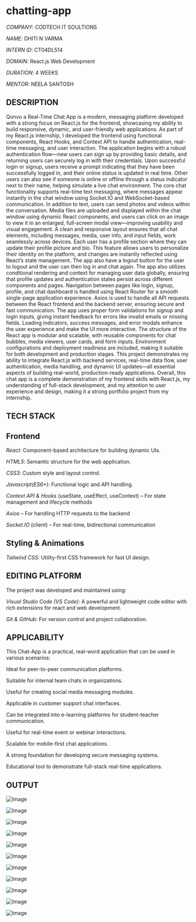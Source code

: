 # chatting-app

*COMPANY*: CODTECH IT SOULTIONS

*NAME*: DHITI N VARMA

*INTERN ID*: CT04DL514

*DOMAIN*: React.js Web Development

*DURATION*: 4 WEEKS

*MENTOR*: NEELA SANTOSH

## DESCRIPTION
Qonvo a Real-Time Chat App is a modern, messaging platform developed with a strong focus on React.js for the frontend, showcasing my ability to build responsive, dynamic, and user-friendly web applications. As part of my React.js internship, I developed the frontend using functional components, React Hooks, and Context API to handle authentication, real-time messaging, and user interaction. The application begins with a robust authentication flow—new users can sign up by providing basic details, and returning users can securely log in with their credentials. Upon successful login or signup, users receive a prompt indicating that they have been successfully logged in, and their online status is updated in real time. Other users can also see if someone is online or offline through a status indicator next to their name, helping simulate a live chat environment. The core chat functionality supports real-time text messaging, where messages appear instantly in the chat window using Socket.IO and WebSocket-based communication. In addition to text, users can send photos and videos within the conversation. Media files are uploaded and displayed within the chat window using dynamic React components, and users can click on an image to view it in an enlarged, full-screen modal view—improving usability and visual engagement. A clean and responsive layout ensures that all chat elements, including messages, media, user info, and input fields, work seamlessly across devices. Each user has a profile section where they can update their profile picture and bio. This feature allows users to personalize their identity on the platform, and changes are instantly reflected using React’s state management. The app also have a logout button for the user to logout and the user can then log in and chat again. The app also utilizes conditional rendering and context for managing user data globally, ensuring that profile updates and authentication states persist across different components and pages. Navigation between pages like login, signup, profile, and chat dashboard is handled using React Router for a smooth single-page application experience. Axios is used to handle all API requests between the React frontend and the backend server, ensuring secure and fast communication. The app uses proper form validations for signup and login inputs, giving instant feedback for errors like invalid emails or missing fields. Loading indicators, success messages, and error modals enhance the user experience and make the UI more interactive. The structure of the React app is modular and scalable, with reusable components for chat bubbles, media viewers, user cards, and form inputs. Environment configurations and deployment readiness are included, making it suitable for both development and production stages. This project demonstrates my ability to integrate React.js with backend services, real-time data flow, user authentication, media handling, and dynamic UI updates—all essential aspects of building real-world, production-ready applications. Overall, this chat app is a complete demonstration of my frontend skills with React.js, my understanding of full-stack development, and my attention to user experience and design, making it a strong portfolio project from my internship.


## TECH STACK

## Frontend
*React*: Component-based architecture for building dynamic UIs.

*HTML5*: Semantic structure for the web application.

*CSS3*: Custom style and layout control.

*Javascript(ES6+)*: Functional logic and API handling.

*Context API & Hooks* (useState, useEffect, useContext) – For state management and lifecycle methods

*Axios* – For handling HTTP requests to the backend

*Socket.IO* (client) – For real-time, bidirectional communication

## Styling & Animations
*Tailwind CSS*: Utility-first CSS framework for fast UI design.

## EDITING PLATFORM
The project was developed and maintained using:

*Visual Studio Code (VS Code)*: A powerful and lightweight code editor with rich extensions for react and web development.

*Git & GitHub*: For version control and project collaboration.

## APPLICABILITY 
This Chat-App is a practical, real-word application that can be used in various scenarios:

Ideal for peer-to-peer communication platforms.

Suitable for internal team chats in organizations.

Useful for creating social media messaging modules.

Applicable in customer support chat interfaces.

Can be integrated into e-learning platforms for student-teacher communication.

Useful for real-time event or webinar interactions.

Scalable for mobile-first chat applications.

A strong foundation for developing secure messaging systems.

Educational tool to demonstrate full-stack real-time applications.

## OUTPUT

![Image](https://github.com/user-attachments/assets/1441f98c-4a31-40e2-9112-9de74b54796d)


![Image](https://github.com/user-attachments/assets/53bfecc8-51ec-4c5b-9c9a-06e1c309d6ab)


![Image](https://github.com/user-attachments/assets/e8fd82e2-d01f-4da9-811f-1187ef1710b1)


![Image](https://github.com/user-attachments/assets/7daa70b3-1b8a-4094-8e87-96913ea7ff57)


![Image](https://github.com/user-attachments/assets/27f12fa2-1057-4037-9cec-c6ec4d767a68)


![Image](https://github.com/user-attachments/assets/1ab29b2b-71d7-4774-918e-deaa6ee647d1)


![Image](https://github.com/user-attachments/assets/a6123c00-06af-460a-9183-702c428f30a1)


![Image](https://github.com/user-attachments/assets/11e08dcf-7b3f-4213-8435-30fc65ff0730)


![Image](https://github.com/user-attachments/assets/7210a23e-a192-4a7f-ac11-31cba9569c1a)


![Image](https://github.com/user-attachments/assets/d05108eb-7015-4130-953f-8ed11a932fd5)


![Image](https://github.com/user-attachments/assets/a2e1e640-c559-4582-9e78-8d9926dcb0f8)
